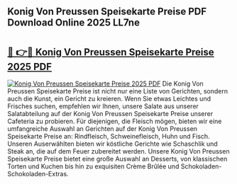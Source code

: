 ## Konig Von Preussen Speisekarte Preise PDF Download Online 2025 LL7ne

# <h2><a href="http://gc85xfh.nevu.top/?p=Konig+Von+Preussen+Speisekarte+Preise">🔗 👉🔴 Konig Von Preussen Speisekarte Preise 2025 PDF</a></h2>

[![Konig Von Preussen Speisekarte Preise 2025 PDF](https://i.imgur.com/dBaPXMq.png)](http://gc85xfh.nevu.top/?p=Konig+Von+Preussen+Speisekarte+Preise)
Die Konig Von Preussen Speisekarte Preise ist nicht nur eine Liste von Gerichten, sondern auch die Kunst, ein Gericht zu kreieren. Wenn Sie etwas Leichtes und Frisches suchen, empfehlen wir Ihnen, unsere Salate aus unserer Salatabteilung auf der Konig Von Preussen Speisekarte Preise unserer Cafeteria zu probieren. Für diejenigen, die Fleisch mögen, bieten wir eine umfangreiche Auswahl an Gerichten auf der Konig Von Preussen Speisekarte Preise an: Rindfleisch, Schweinefleisch, Huhn und Fisch. Unseren Auserwählten bieten wir köstliche Gerichte wie Schaschlik und Steak an, die auf dem Feuer zubereitet werden. Unsere Konig Von Preussen Speisekarte Preise bietet eine große Auswahl an Desserts, von klassischen Torten und Kuchen bis hin zu exquisiten Crème Brûlée und Schokoladen-Schokoladen-Extras.
